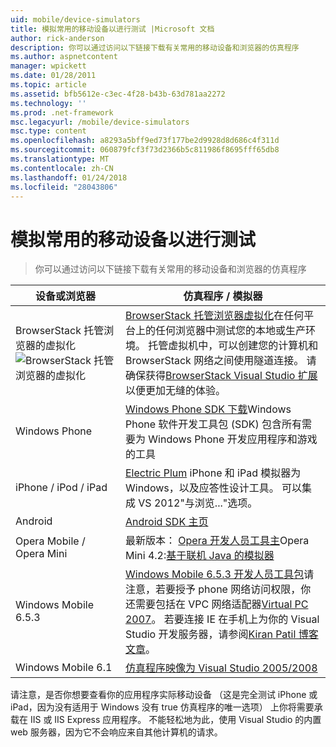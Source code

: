 ```yaml
---
uid: mobile/device-simulators
title: 模拟常用的移动设备以进行测试 |Microsoft 文档
author: rick-anderson
description: 你可以通过访问以下链接下载有关常用的移动设备和浏览器的仿真程序
ms.author: aspnetcontent
manager: wpickett
ms.date: 01/28/2011
ms.topic: article
ms.assetid: bfb5612e-c3ec-4f28-b43b-63d781aa2272
ms.technology: ''
ms.prod: .net-framework
msc.legacyurl: /mobile/device-simulators
msc.type: content
ms.openlocfilehash: a8293a5bff9ed73f177be2d9928d8d686c4f311d
ms.sourcegitcommit: 060879fcf3f73d2366b5c811986f8695fff65db8
ms.translationtype: MT
ms.contentlocale: zh-CN
ms.lasthandoff: 01/24/2018
ms.locfileid: "28043806"
---
```

<a name="simulate-popular-mobile-devices-for-testing"></a>模拟常用的移动设备以进行测试
====================
> 你可以通过访问以下链接下载有关常用的移动设备和浏览器的仿真程序


| 设备或浏览器 | 仿真程序 / 模拟器 |
| --- | --- |
| BrowserStack 托管浏览器的虚拟化 ![BrowserStack 托管浏览器的虚拟化](device-simulators/_static/image1.png) | [BrowserStack 托管浏览器虚拟化](http://browserstack.com)在任何平台上的任何浏览器中测试您的本地或生产环境。 托管虚拟机中，可以创建您的计算机和 BrowserStack 网络之间使用隧道连接。 请确保获得[BrowserStack Visual Studio 扩展](https://visualstudiogallery.msdn.microsoft.com/2dfa32b1-3c47-439d-b1c5-9e28be18b81c)以便更加无缝的体验。 |
| Windows Phone | [Windows Phone SDK 下载](https://dev.windowsphone.com/downloadsdk)Windows Phone 软件开发工具包 (SDK) 包含所有需要为 Windows Phone 开发应用程序和游戏的工具 |
| iPhone / iPod / iPad | [Electric Plum](http://www.electricplum.com/studio.aspx) iPhone 和 iPad 模拟器为 Windows，以及应答性设计工具。 可以集成 VS 2012"与浏览..."选项。 |
| Android | [Android SDK 主页](https://developer.android.com/sdk) |
| Opera Mobile / Opera Mini | 最新版本： [Opera 开发人员工具主](http://www.opera.com/developer/tools/)Opera Mini 4.2:[基于联机 Java 的模拟器](http://www.opera.com/mobile/demo/?ver=4) |
| Windows Mobile 6.5.3 | [Windows Mobile 6.5.3 开发人员工具包](https://www.microsoft.com/downloads/en/details.aspx?FamilyID=c0213f68-2e01-4e5c-a8b2-35e081dcf1ca&amp;displaylang=en)请注意，若要授予 phone 网络访问权限，你还需要包括在 VPC 网络适配器[Virtual PC 2007](https://www.microsoft.com/downloads/en/details.aspx?FamilyID=04d26402-3199-48a3-afa2-2dc0b40a73b6&amp;DisplayLang=en)。 若要连接 IE 在手机上为你的 Visual Studio 开发服务器，请参阅[Kiran Patil 博客文章](http://kiranpatils.wordpress.com/2009/11/19/access-internetlocal-website-from-your-windows-mobile-device-emulators/)。 |
| Windows Mobile 6.1 | [仿真程序映像为 Visual Studio 2005/2008](https://www.microsoft.com/downloads/en/details.aspx?FamilyID=3d6f581e-c093-4b15-ab0c-a2ce5bffdb47) |

请注意，是否你想要查看你的应用程序实际移动设备 （这是完全测试 iPhone 或 iPad，因为没有适用于 Windows 没有 true 仿真程序的唯一选项） 上你将需要承载在 IIS 或 IIS Express 应用程序。 不能轻松地为此，使用 Visual Studio 的内置 web 服务器，因为它不会响应来自其他计算机的请求。
